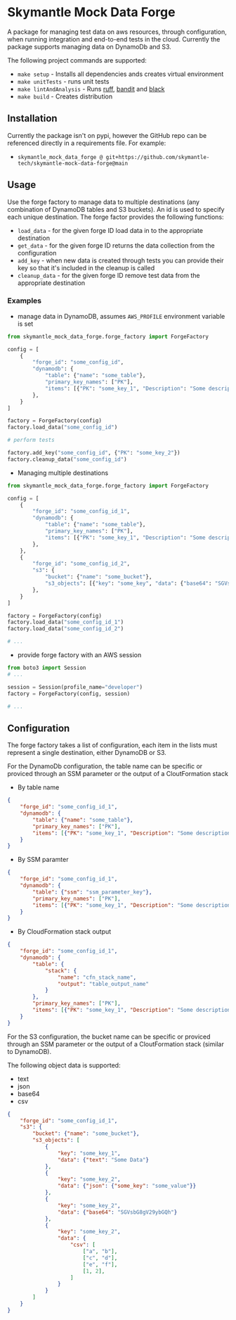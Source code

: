 # Skymantle Mock Data Forge

A package for managing test data on aws resources, through configuration, when running integration and end-to-end tests in the cloud. Currently the package supports managing data on DynamoDb and S3.

The following project commands are supported:
- `make setup` - Installs all dependencies ands creates virtual environment
- `make unitTests` - runs unit tests
- `make lintAndAnalysis` - Runs [ruff](https://github.com/astral-sh/ruff), [bandit](https://github.com/PyCQA/bandit) and [black](https://github.com/psf/black)
- `make build` - Creates distribution

## Installation

Currently the package isn't on pypi, however the GitHub repo can be referenced directly in a requirements file.  For example:
- `skymantle_mock_data_forge @ git+https://github.com/skymantle-tech/skymantle-mock-data-forge@main`

## Usage

Use the forge factory to manage data to multiple destinations (any combination of DynamoDB tables and S3 buckets). An id is used to specify each unique destination. The forge factor provides the following functions:

- `load_data` - for the given forge ID load data in to the appropriate destination
- `get_data` - for the given forge ID returns the data collection from the configuration
- `add_key` - when new data is created through tests you can provide their key so that it's included in the cleanup is called
- `cleanup_data` - for the given forge ID remove test data from the appropriate destination

### Examples

- manage data in DynamoDB, assumes `AWS_PROFILE` environment variable is set

```python
from skymantle_mock_data_forge.forge_factory import ForgeFactory

config = [
    {
        "forge_id": "some_config_id",
        "dynamodb": {
            "table": {"name": "some_table"},
            "primary_key_names": ["PK"],
            "items": [{"PK": "some_key_1", "Description": "Some description 1"}],
        },
    }
]

factory = ForgeFactory(config)
factory.load_data("some_config_id")

# perform tests

factory.add_key("some_config_id", {"PK": "some_key_2"})
factory.cleanup_data("some_config_id")
```

- Managing multiple destinations

```python
from skymantle_mock_data_forge.forge_factory import ForgeFactory

config = [
    {
        "forge_id": "some_config_id_1",
        "dynamodb": {
            "table": {"name": "some_table"},
            "primary_key_names": ["PK"],
            "items": [{"PK": "some_key_1", "Description": "Some description 1"}],
        },
    },
    {
        "forge_id": "some_config_id_2",
        "s3": {
            "bucket": {"name": "some_bucket"},
            "s3_objects": [{"key": "some_key", "data": {"base64": "SGVsbG8gV29ybGQh"}}],
        },
    }
]

factory = ForgeFactory(config)
factory.load_data("some_config_id_1")
factory.load_data("some_config_id_2")

# ...
```

- provide forge factory with an AWS session

```python
from boto3 import Session
# ...

session = Session(profile_name="developer")
factory = ForgeFactory(config, session)

# ...
```

## Configuration

The forge factory takes a list of configuration, each item in the lists must represent a single destination, either DynamoDB or S3.

For the DynamoDb configuration, the table name can be specific or  proviced through an SSM parameter or the output of a CloutFormation stack

- By table name

```json
{
    "forge_id": "some_config_id_1",
    "dynamodb": {
        "table": {"name": "some_table"},
        "primary_key_names": ["PK"],
        "items": [{"PK": "some_key_1", "Description": "Some description 1"}]
    }
}
```

- By SSM paramter

```json
{
    "forge_id": "some_config_id_1",
    "dynamodb": {
        "table": {"ssm": "ssm_parameter_key"},
        "primary_key_names": ["PK"],
        "items": [{"PK": "some_key_1", "Description": "Some description 1"}]
    }
}
```

- By CloudFormation stack output

```json
{
    "forge_id": "some_config_id_1",
    "dynamodb": {
        "table": {
            "stack": {
                "name": "cfn_stack_name",
                "output": "table_output_name"
            }
        },
        "primary_key_names": ["PK"],
        "items": [{"PK": "some_key_1", "Description": "Some description 1"}]
    }
}
```


For the S3 configuration, the bucket name can be specific or  proviced through an SSM parameter or the output of a CloutFormation stack (similar to DynamoDB). 

The following object data is supported:
- text
- json
- base64
- csv

```json
{
    "forge_id": "some_config_id_1",
    "s3": {
        "bucket": {"name": "some_bucket"},
        "s3_objects": [
            {
                "key": "some_key_1", 
                "data": {"text": "Some Data"}
            },
            {
                "key": "some_key_2", 
                "data": {"json": {"some_key": "some_value"}}
            },
            {
                "key": "some_key_2", 
                "data": {"base64": "SGVsbG8gV29ybGQh"}
            },
            {
                "key": "some_key_2", 
                "data": {
                    "csv": [
                        ["a", "b"],
                        ["c", "d"],
                        ["e", "f"],
                        [1, 2],
                    ]
                }
            }
        ]
    }
}
```